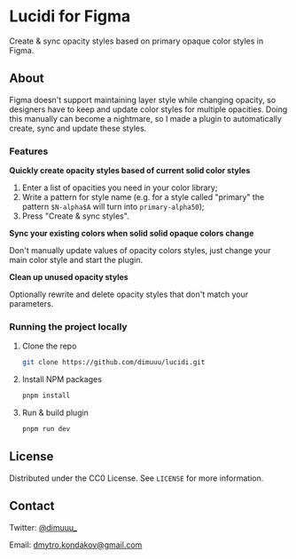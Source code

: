 # Lucidi for Figma

Create & sync opacity styles based on primary opaque color styles in Figma.

## About

Figma doesn't support maintaining layer style while changing opacity, so designers have to keep and update color styles for multiple opacities. Doing this manually can become a nightmare, so I made a plugin to automatically create, sync and update these styles.

### Features

**Quickly create opacity styles based of current solid color styles**

1. Enter a list of opacities you need in your color library;
2. Write a pattern for style name (e.g. for a style called "primary" the pattern `$N-alpha$A` will turn into `primary-alpha50`);
3. Press "Create & sync styles".

**Sync your existing colors when solid solid opaque colors change**

Don't manually update values of opacity colors styles, just change your main color style and start the plugin.

**Clean up unused opacity styles**

Optionally rewrite and delete opacity styles that don't match your parameters.

### Running the project locally

1. Clone the repo

   ```sh
   git clone https://github.com/dimuuu/lucidi.git
   ```

2. Install NPM packages

   ```sh
   pnpm install
   ```

3. Run & build plugin

   ```sh
   pnpm run dev
   ```

## License

Distributed under the CC0 License. See `LICENSE` for more information.

## Contact

Twitter: [@dimuuu\_](https://twitter.com/dimuuu_)

Email: dmytro.kondakov@gmail.com
